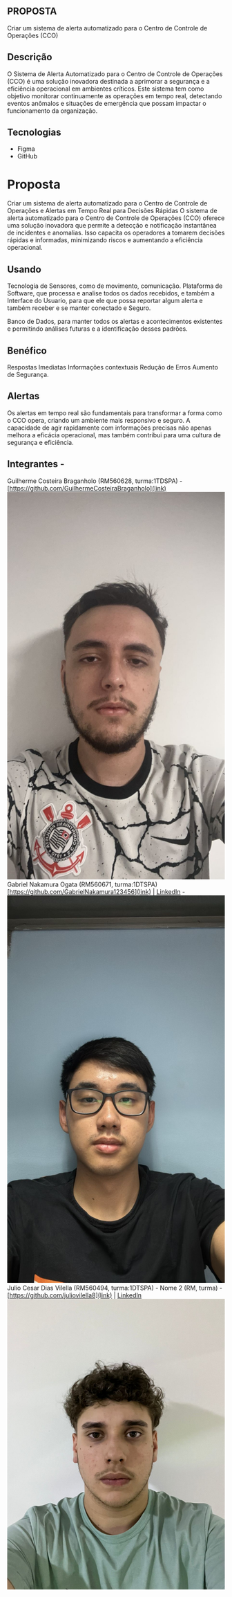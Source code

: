 ## PROPOSTA 
Criar um sistema de alerta automatizado para o Centro de Controle de Operações (CCO) 

## Descrição
O Sistema de Alerta Automatizado para o Centro de Controle de Operações (CCO) é uma solução inovadora destinada a aprimorar a segurança e a eficiência operacional em ambientes críticos.
Este sistema tem como objetivo monitorar continuamente as operações em tempo real, detectando eventos anômalos e situações de emergência que possam impactar o funcionamento da organização.

## Tecnologias
- Figma
- GitHub


# Proposta
  Criar um sistema de alerta automatizado para o Centro de Controle de Operações e Alertas em Tempo Real para Decisões Rápidas
O sistema de alerta automatizado para o Centro de Controle de Operações (CCO) oferece uma solução inovadora que permite a detecção e notificação instantânea de incidentes e anomalias. Isso capacita os operadores a tomarem decisões rápidas e informadas, minimizando riscos e aumentando a eficiência operacional.

## Usando 
Tecnologia de Sensores, como de movimento, comunicação. 
Plataforma de Software, que processa e analise todos os dados recebidos, e também a Interface do Usuario, para que ele que possa reportar algum alerta e também receber e se manter conectado e Seguro.

Banco de Dados, para manter todos os alertas e acontecimentos existentes e permitindo análises futuras e a identificação desses padrões.


## Benéfico 
Respostas Imediatas
Informações contextuais
Redução de Erros
Aumento de Segurança.


## Alertas 
Os alertas em tempo real são fundamentais para transformar a forma como o CCO opera, criando um ambiente mais responsivo e seguro. A capacidade de agir rapidamente com informações precisas não apenas melhora a eficácia operacional, mas também contribui para uma cultura de segurança e eficiência.

## Integrantes - 
Guilherme Costeira Braganholo (RM560628, turma:1TDSPA) -[https://github.com/GuilhermeCosteiraBraganholo](link) ![Participante 1](guilhermecosteira.jpg)
      Gabriel Nakamura Ogata (RM560671, turma:1DTSPA) [https://github.com/GabrielNakamura123456](link) | [LinkedIn](link) -  ![Participante 2](gabrielnakamura.jpg)
Julio Cesar Dias Vilella (RM560494, turma:1DTSPA) - Nome 2 (RM, turma) - [https://github.com/juliovilella8](link) | [LinkedIn](link) ![Participante 3](juliocesar.jpg)



